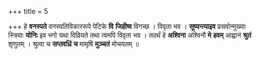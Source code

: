 +++
title = 5

+++
हे **वनस्पते** वनस्पतिविकाररूपे पेटिके **वि** **जिहीष्व** विगच्छ । विवृता भव । **सूष्यन्त्याइव** प्रसवोन्मुख्याः स्त्रियाः **योनिः** इव भगो यथा विव्रियते तथा त्वमपि विवृता भव । तदर्थं हे **अश्विना** अश्विनौ **मे** **हवम्** आह्वानं **श्रुतं** शृणुतम् । श्रुत्वा च **सप्तवध्रिं** **च** मामृषिं **मुञ्चतं** मोचयतम् ॥